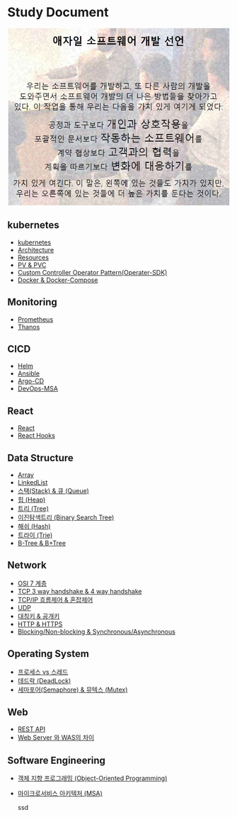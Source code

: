 # Study Document


<p align="center"><img src="https://github.com/limes22/study/blob/main/SoftwareEngineering/agilemanifest.jpg" width="500" height="400">



## kubernetes
+ [kubernetes](https://github.com/limes22/study/blob/main/Kubernetes/kubernetes%20%EB%9E%80.pdf)
+ [Architecture](https://github.com/limes22/study/blob/main/Kubernetes/kubernetes%20architecture.pdf)
+ [Resources](https://github.com/limes22/study/blob/main/Kubernetes/Kubernetes%20%EB%A6%AC%EC%86%8C%EC%8A%A4.pdf)
+ [PV & PVC](https://github.com/limes22/study/blob/main/Kubernetes/kubernetes%20pv%2C%20pvc.pdf)
+ [Custom Controller Operator Pattern(Operater-SDK)](https://github.com/limes22/study/blob/main/Kubernetes/Custom%20Controller%20Operator%20Pattern(Operater-SDK).pdf)
+ [Docker & Docker-Compose](https://github.com/limes22/study/blob/main/Kubernetes/Dockerfile%20%26%20Docker%20Compose%20.pdf)

  
## Monitoring
+ [Prometheus](https://github.com/limes22/study/blob/main/Monitoring/Prometheus%20%EC%A0%95%EB%A6%AC.pdf)
+ [Thanos](https://github.com/limes22/study/blob/main/Monitoring/%ED%83%80%EB%85%B8%EC%8A%A4.pdf)


## CICD
+ [Helm](https://github.com/limes22/study/blob/main/CICD/helm.pdf)
+ [Ansible](https://github.com/limes22/study/blob/main/CICD/Ansible.pdf)
+ [Argo-CD](https://github.com/limes22/study/blob/main/CICD/ArgoCD.pdf)
+ [DevOps-MSA](https://polished-syzygy-d1d.notion.site/7-k8s-DevOps-for-MSA-a426d87a08264010a14457803507623d)


## React
+ [React](https://github.com/limes22/study/blob/main/React/React%20%EB%9E%80.pdf)
+ [React Hooks](https://github.com/limes22/study/blob/main/React/React%20Hooks.pdf)


## Data Structure
+ [Array](https://github.com/limes22/study/blob/main/DataStructure/Array.pdf)
+ [LinkedList](https://github.com/limes22/study/blob/main/DataStructure/Linked%20List.pdf)
+ [스택(Stack) & 큐 (Queue)](https://github.com/limes22/study/blob/main/DataStructure/Stack%20%26%20Queue.pdf)
+ [힙 (Heap)](https://github.com/limes22/study/blob/main/DataStructure/heap.pdf)
+ [트리 (Tree)](https://github.com/limes22/study/blob/main/DataStructure/Tree.pdf)
+ [이진탐색트리 (Binary Search Tree)](https://github.com/limes22/study/blob/main/DataStructure/%EC%9D%B4%EC%A7%84%ED%83%90%EC%83%89%ED%8A%B8%EB%A6%AC.pdf)
+ [해쉬 (Hash)](https://github.com/limes22/study/blob/main/DataStructure/%ED%95%B4%EC%8B%9C(Hash).pdf)
+ [트라이 (Trie)](https://github.com/limes22/study/blob/main/DataStructure/%ED%8A%B8%EB%9D%BC%EC%9D%B4(Trie).pdf)
+ [B-Tree & B+Tree](https://github.com/limes22/study/blob/main/DataStructure/B%20Tree%20%26%20B%20%2B%20Tree.pdf)


## Network
+ [OSI 7 계층](https://github.com/limes22/study/blob/main/Network/OSI%207%20Layers.pdf)
+ [TCP 3 way handshake & 4 way handshake](https://github.com/limes22/study/blob/main/Network/TCP.pdf)
+ [TCP/IP 흐름제어 & 혼잡제어](https://github.com/limes22/study/blob/main/Network/TCP%20(%ED%9D%90%EB%A6%84%EC%A0%9C%EC%96%B4%2C%ED%98%BC%EC%9E%A1%EC%A0%9C%EC%96%B4).pdf)
+ [UDP](https://github.com/limes22/study/blob/main/Network/UDP.pdf)
+ [대칭키 & 공개키](https://github.com/limes22/study/blob/main/Network/%EB%8C%80%EC%B9%AD%ED%82%A4%20%26%20%EA%B3%B5%EA%B0%9C%ED%82%A4.pdf)
+ [HTTP & HTTPS](https://github.com/limes22/study/blob/main/Network/HTTP%20%26%20HTTPS.pdf)
+ [Blocking/Non-blocking & Synchronous/Asynchronous](https://github.com/limes22/study/blob/main/Network/Blocking%2CNon-blocking%20%26%20Synchronous%2CAsynchronous.pdf)


## Operating System
+ [프로세스 vs 스레드](https://github.com/limes22/study/blob/main/OS/%ED%94%84%EB%A1%9C%EC%84%B8%EC%8A%A4%20%26%20%EC%8A%A4%EB%A0%88%EB%93%9C.pdf)
+ [데드락 (DeadLock)](https://github.com/limes22/study/blob/main/OS/%EB%8D%B0%EB%93%9C%EB%9D%BD%20(DeadLock%2C%20%EA%B5%90%EC%B0%A9%20%EC%83%81%ED%83%9C).pdf)
+ [세마포어(Semaphore) & 뮤텍스 (Mutex)](https://github.com/limes22/study/blob/main/OS/%EC%84%B8%EB%A7%88%ED%8F%AC%EC%96%B4(Semaphore)%20%26%20%EB%AE%A4%ED%85%8D%EC%8A%A4(Mutex).pdf)


## Web
+ [REST API](https://github.com/limes22/study/blob/main/web/REST%20API.pdf)
+ [Web Server 와 WAS의 차이](https://github.com/limes22/study/blob/main/web/Web%20Server%EC%99%80%20WAS%EC%9D%98%20%EC%B0%A8%EC%9D%B4.pdf)


## Software Engineering
+ [객체 지향 프로그래밍 (Object-Oriented Programming)](https://github.com/limes22/study/blob/main/SoftwareEngineering/%EA%B0%9D%EC%B2%B4%EC%A7%80%ED%96%A5%20%ED%94%84%EB%A1%9C%EA%B7%B8%EB%9E%98%EB%B0%8D.pdf)
+ [마이크로서비스 아키텍처 (MSA)](https://github.com/limes22/study/blob/main/SoftwareEngineering/%EB%A7%88%EC%9D%B4%ED%81%AC%EB%A1%9C%EC%84%9C%EB%B9%84%EC%8A%A4%20%EC%95%84%ED%82%A4%ED%85%8D%EC%B2%98(MSA).pdf)
  
   ssd
